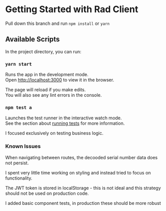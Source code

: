 # Getting Started with Rad Client

Pull down this branch and run `npm install` or `yarn`

## Available Scripts

In the project directory, you can run:

### `yarn start`

Runs the app in the development mode.\
Open [http://localhost:3000](http://localhost:3000) to view it in the browser.

The page will reload if you make edits.\
You will also see any lint errors in the console.

### `npm test a`

Launches the test runner in the interactive watch mode.\
See the section about [running tests](https://facebook.github.io/create-react-app/docs/running-tests) for more information.

I focused exclusively on testing business logic.

### Known Issues

When navigating between routes, the decooded serial number data does not persist.

I spent very little time working on styling and instead tried to focus on functionality.

The JWT token is stored in localStorage - this is not ideal and this strategy should not be used on production code.

I added basic component tests, in production these should be more robust
